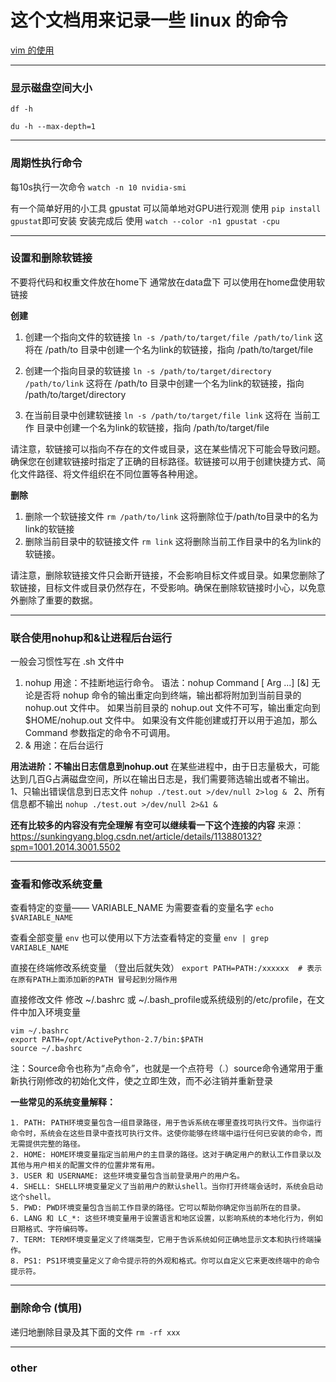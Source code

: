 # 这个文档用来记录一些 linux 的命令


[vim 的使用](vim_info.md)


***
### 显示磁盘空间大小
`df -h`

`du -h --max-depth=1`


***
### 周期性执行命令
每10s执行一次命令
`watch -n 10 nvidia-smi`

有一个简单好用的小工具 gpustat  可以简单地对GPU进行观测
使用 `pip install gpustat`即可安装
安装完成后  使用 `watch --color -n1 gpustat -cpu`


***
### 设置和删除软链接
不要将代码和权重文件放在home下 通常放在data盘下 可以使用在home盘使用软链接

**创建**
1. 创建一个指向文件的软链接
`ln -s /path/to/target/file /path/to/link`
这将在 /path/to 目录中创建一个名为link的软链接，指向 /path/to/target/file

2. 创建一个指向目录的软链接
`ln -s /path/to/target/directory /path/to/link`
这将在 /path/to 目录中创建一个名为link的软链接，指向 /path/to/target/directory

3. 在当前目录中创建软链接
`ln -s /path/to/target/file link`
这将在 当前工作 目录中创建一个名为link的软链接，指向 /path/to/target/file


请注意，软链接可以指向不存在的文件或目录，这在某些情况下可能会导致问题。确保您在创建软链接时指定了正确的目标路径。软链接可以用于创建快捷方式、简化文件路径、将文件组织在不同位置等各种用途。


**删除**
1. 删除一个软链接文件
`rm /path/to/link`
这将删除位于/path/to目录中的名为link的软链接
2. 删除当前目录中的软链接文件
`rm link`
这将删除当前工作目录中的名为link的软链接。

请注意，删除软链接文件只会断开链接，不会影响目标文件或目录。如果您删除了软链接，目标文件或目录仍然存在，不受影响。确保在删除软链接时小心，以免意外删除了重要的数据。


***
### 联合使用nohup和&让进程后台运行

一般会习惯性写在 .sh 文件中

1. nohup
用途：不挂断地运行命令。
语法：nohup Command [ Arg ...] [&]
无论是否将 nohup 命令的输出重定向到终端，输出都将附加到当前目录的 nohup.out 文件中。
如果当前目录的 nohup.out 文件不可写，输出重定向到 $HOME/nohup.out 文件中。
如果没有文件能创建或打开以用于追加，那么 Command 参数指定的命令不可调用。
2. &
用途：在后台运行

**用法进阶：不输出日志信息到nohup.out**
在某些进程中，由于日志量极大，可能达到几百G占满磁盘空间，所以在输出日志是，我们需要筛选输出或者不输出。
1、只输出错误信息到日志文件
`nohup ./test.out >/dev/null 2>log & `
2、所有信息都不输出
`nohup ./test.out >/dev/null 2>&1 & `


**还有比较多的内容没有完全理解 有空可以继续看一下这个连接的内容**
来源：https://sunkingyang.blog.csdn.net/article/details/113880132?spm=1001.2014.3001.5502




***
### 查看和修改系统变量

查看特定的变量——  VARIABLE_NAME 为需要查看的变量名字
`echo $VARIABLE_NAME`

查看全部变量
`env`
也可以使用以下方法查看特定的变量
`env | grep VARIABLE_NAME`


直接在终端修改系统变量 （登出后就失效）
`export PATH=PATH:/xxxxxx  # 表示在原有PATH上面添加新的PATH 冒号起到分隔作用` 

直接修改文件
修改 ~/.bashrc 或 ~/.bash_profile或系统级别的/etc/profile，在文件中加入环境变量
```shell
vim ~/.bashrc 
export PATH=/opt/ActivePython-2.7/bin:$PATH
source ~/.bashrc 
```
注：Source命令也称为“点命令”，也就是一个点符号（.）source命令通常用于重新执行刚修改的初始化文件，使之立即生效，而不必注销并重新登录


**一些常见的系统变量解释：**
    
    1. PATH: PATH环境变量包含一组目录路径，用于告诉系统在哪里查找可执行文件。当你运行命令时，系统会在这些目录中查找可执行文件。这使你能够在终端中运行任何已安装的命令，而无需提供完整的路径。
    2. HOME: HOME环境变量指定当前用户的主目录的路径。这对于确定用户的默认工作目录以及其他与用户相关的配置文件的位置非常有用。
    3. USER 和 USERNAME: 这些环境变量包含当前登录用户的用户名。
    4. SHELL: SHELL环境变量定义了当前用户的默认shell。当你打开终端会话时，系统会启动这个shell。
    5. PWD: PWD环境变量包含当前工作目录的路径。它可以帮助你确定你当前所在的目录。
    6. LANG 和 LC_*: 这些环境变量用于设置语言和地区设置，以影响系统的本地化行为，例如日期格式、字符编码等。
    7. TERM: TERM环境变量定义了终端类型，它用于告诉系统如何正确地显示文本和执行终端操作。
    8. PS1: PS1环境变量定义了命令提示符的外观和格式。你可以自定义它来更改终端中的命令提示符。

***
### 删除命令 (慎用)


递归地删除目录及其下面的文件
`rm -rf xxx`





***
### other



